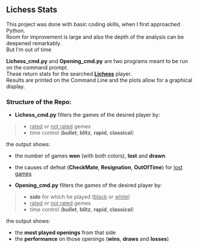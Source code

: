 ## Lichess Stats

This project was done with basic coding skills, when I first approached Python.\
Room for improvement is large and also the depth of the analysis can be deepened remarkably.\
But I'm out of time

**Lichess_cmd.py** and **Opening_cmd.py** are two programs meant to be run on the command prompt.\
These return stats for the searched [**Lichess**](https://lichess.org) player.\
Results are printed on the Command Line and the plots allow for a graphical display.

### Structure of the Repo:

* **Lichess_cmd.py** filters the games of the desired player by:
>* <u>rated</u> or <u>not rated</u> gemes  
>* time control (**bullet**, **blitz**, **rapid**, **classical**)

the output shows:
* the number of games **won** (with both colors), **lost** and **drawn**
* the causes of defeat (**CheckMate**, **Resignation**, **OutOfTime**) for <u>lost games</u>


* **Opening_cmd.py** filters the games of the desired player by:
>* **side** for which he played (<u>black</u> or <u>white</u>)
>* <u>rated</u> or <u>not rated</u> gemes  
>* time control (**bullet**, **blitz**, **rapid**, **classical**)

the output shows:
* the **most played openings** from that side
* the **performance** on those openings (**wins**, **draws** and **losses**)
